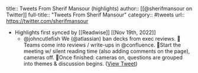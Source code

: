 title:: Tweets From Sherif Mansour (highlights)
author:: [[@sherifmansour on Twitter]]
full-title:: "Tweets From Sherif Mansour"
category:: #tweets
url:: https://twitter.com/sherifmansour

- Highlights first synced by [[Readwise]] [[Nov 19th, 2022]]
	- @johncutlefish We (@atlassian) ban decks from exec reviews. 
	  📄Teams come into reviews / write-ups in @confluence. 
	  🤫Start the meeting w/  silent reading time (also adding comments on the page), cameras off. 
	  💬Once finished: cameras on, questions are grouped into themes & discussion begins. ([View Tweet](https://twitter.com/sherifmansour/status/1483176651190337536))